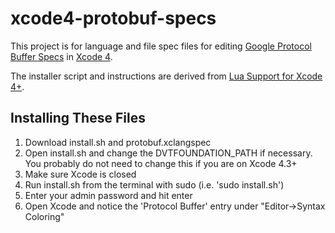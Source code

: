xcode4-protobuf-specs
====================

This project is for language and file spec files for editing
[Google Protocol Buffer Specs][protobuf] in [Xcode 4][Xcode].

The installer script and instructions are derived from [Lua Support for Xcode 4+][Lua-In-Xcode].

[protobuf]: http://code.google.com/apis/protocolbuffers/docs/overview.html
[Xcode]: http://developer.apple.com/technologies/tools/
[Lua-In-Xcode]: https://github.com/breinhart/Lua-In-Xcode/

Installing These Files
----------------------

1. Download install.sh and protobuf.xclangspec
2. Open install.sh and change the DVTFOUNDATION_PATH if necessary. You probably do not need to change this if you are on Xcode 4.3+
3. Make sure Xcode is closed
4. Run install.sh from the terminal with sudo (i.e. 'sudo install.sh')
5. Enter your admin password and hit enter
6. Open Xcode and notice the 'Protocol Buffer' entry under "Editor->Syntax Coloring"
